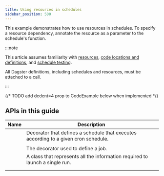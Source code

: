 ```yaml
---
title: Using resources in schedules
sidebar_position: 500
---
```


This example demonstrates how to use resources in schedules. To specify a resource dependency, annotate the resource as a parameter to the schedule's function.

:::note

This article assumes familiarity with [resources](/guides/build/external-resources/), [code locations and definitions](/guides/deploy/code-locations/), and [schedule testing](/guides/automate/schedules/testing-schedules).

All Dagster definitions, including schedules and resources, must be attached to a <PyObject section="definitions" module="dagster" object="Definitions" /> call.

:::

{/* TODO add dedent=4 prop to CodeExample below when implemented */}
<CodeExample path="docs_snippets/docs_snippets/concepts/resources/pythonic_resources.py" startAfter="start_new_resource_on_schedule" endBefore="end_new_resource_on_schedule" />

## APIs in this guide

| Name | Description |
|------|-------------|
| <PyObject section="schedules-sensors" module="dagster" object="schedule" decorator /> | Decorator that defines a schedule that executes according to a given cron schedule. |
| <PyObject section="resources" module="dagster" object="ConfigurableResource" /> | |
| <PyObject section="jobs" module="dagster" object="job" decorator /> | The decorator used to define a job. |
| <PyObject section="schedules-sensors" module="dagster" object="RunRequest" />                          | A class that represents all the information required to launch a single run. |
| <PyObject section="config" module="dagster" object="RunConfig" /> | |
| <PyObject section="definitions" module="dagster" object="Definitions" /> | |
